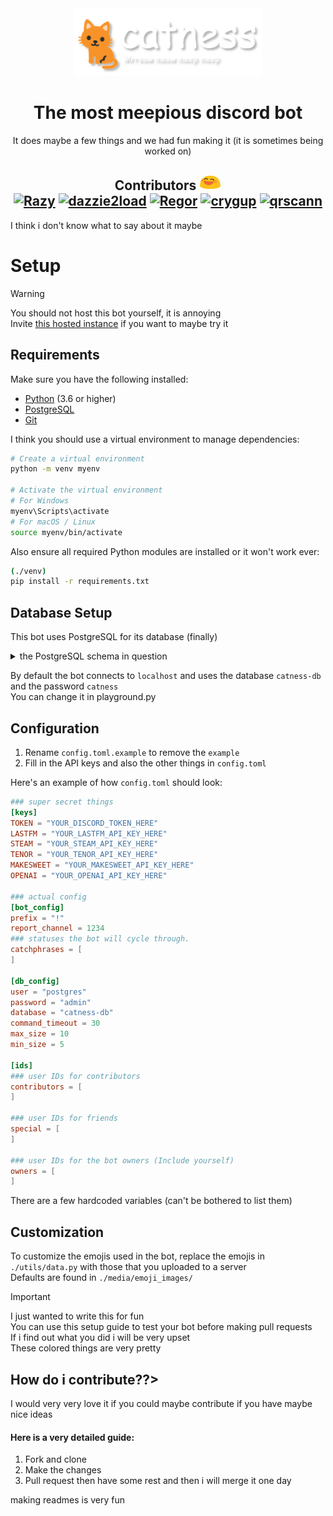 <div align="center">
  <img src="./media/banner.png" width=300>
  <div>
    <h1>The most meepious discord bot</h1>
    <p1>It does maybe a few things and we had fun making it (it is sometimes being worked on)</p1>
  </div>
  <h2>
    Contributors <img src="./media/emoji_images/grinning.png" width="35" height="25"><br>
    <a href="https://github.com/razyness"><img src="https://images.weserv.nl/?url=https://avatars.githubusercontent.com/u/97766343?v=4&h=50&w=50&fit=cover&mask=circle&maxage=7d" title="Razy"></a>
    <a href="https://github.com/dazziedez"><img src="https://images.weserv.nl/?url=https://avatars.githubusercontent.com/u/79106393?v=4&h=50&w=50&fit=cover&mask=circle&maxage=7d" title="dazzie2load"></a>
    <a href="https://github.com/RegorForgot"><img src="https://images.weserv.nl/?url=https://avatars.githubusercontent.com/u/55347112?v=4&h=50&w=50&fit=cover&mask=circle&maxage=7d" title="Regor"></a>
    <a href="https://github.com/crygup"><img src="https://images.weserv.nl/?url=https://avatars.githubusercontent.com/u/65101093?v=4&h=50&w=50&fit=cover&mask=circle&maxage=7d" title="crygup"></a>
    <a href="https://github.com/qrscann"><img src="https://images.weserv.nl/?url=https://avatars.githubusercontent.com/u/146302585?v=4&h=50&w=50&fit=cover&mask=circle&maxage=7d" title="qrscann"></a>
  </h2>
</div>

I think i don't know what to say about it maybe
# Setup
> [!WARNING]
> You should not host this bot yourself, it is annoying<br>
> Invite [this hosted instance](https://discord.com/oauth2/authorize?client_id=1008875850403414049&permissions=2063732172992&scope=applications.commands%20bot) if you want to maybe try it
## Requirements

Make sure you have the following installed:

- [Python](https://www.python.org/downloads/) (3.6 or higher)
- [PostgreSQL](https://www.postgresql.org/download/)
- [Git](https://git-scm.com/downloads)

I think you should use a virtual environment to manage dependencies:

```bash
# Create a virtual environment
python -m venv myenv

# Activate the virtual environment
# For Windows
myenv\Scripts\activate
# For macOS / Linux
source myenv/bin/activate
```
Also ensure all required Python modules are installed or it won't work ever:

```bash
(./venv)
pip install -r requirements.txt
```

## Database Setup

This bot uses PostgreSQL for its database (finally)

<details>
  <summary>the PostgreSQL schema in question</summary>
  
```sql
CREATE TABLE public.profiles (
    id bigint NOT NULL,
    socials jsonb DEFAULT '{}'::jsonb,
    cake jsonb,
    exp bigint DEFAULT 0,
    level bigint DEFAULT 0,
    levels_enabled boolean DEFAULT true,
    profile_private boolean DEFAULT false,
    tests_enabled boolean DEFAULT false,
    rep_value bigint DEFAULT 0,
    rep_time bigint DEFAULT 0,
    follows jsonb DEFAULT '{"followers": [], "following": []}'::jsonb
);

ALTER TABLE public.profiles OWNER TO postgres;

CREATE TABLE public.reminders (
    id bigint NOT NULL,
    task text,
    private boolean,
    channel text,
    reminder_id text NOT NULL,
    remind_time bigint
);

ALTER TABLE public.reminders OWNER TO postgres;

CREATE TABLE public.servers (
    id bigint NOT NULL,
    levels_enabled boolean DEFAULT true,
    welcome_type numeric DEFAULT 0,
    features BOOLEAN DEFAULT TRUE
);

ALTER TABLE public.servers OWNER TO postgres;

ALTER TABLE ONLY public.profiles
    ADD CONSTRAINT profiles_pkey PRIMARY KEY (id);

ALTER TABLE ONLY public.servers
    ADD CONSTRAINT servers_pkey PRIMARY KEY (id);
```

</details>

By default the bot connects to `localhost` and uses the database `catness-db` and the password `catness`
<br>You can change it in playground.py

## Configuration

1. Rename `config.toml.example` to remove the `example`
2. Fill in the API keys and also the other things in `config.toml`

Here's an example of how `config.toml` should look:

```toml
### super secret things
[keys]
TOKEN = "YOUR_DISCORD_TOKEN_HERE"
LASTFM = "YOUR_LASTFM_API_KEY_HERE"
STEAM = "YOUR_STEAM_API_KEY_HERE"
TENOR = "YOUR_TENOR_API_KEY_HERE"
MAKESWEET = "YOUR_MAKESWEET_API_KEY_HERE"
OPENAI = "YOUR_OPENAI_API_KEY_HERE"

### actual config
[bot_config]
prefix = "!"
report_channel = 1234
### statuses the bot will cycle through.
catchphrases = [
]

[db_config]
user = "postgres"
password = "admin"
database = "catness-db"
command_timeout = 30
max_size = 10
min_size = 5

[ids]
### user IDs for contributors
contributors = [
]

### user IDs for friends
special = [
]

### user IDs for the bot owners (Include yourself)
owners = [
]
```

There are a few hardcoded variables (can't be bothered to list them)
  
## Customization

To customize the emojis used in the bot, replace the emojis in `./utils/data.py` with those that you uploaded to a server
<br>Defaults are found in `./media/emoji_images/`

> [!IMPORTANT]
> I just wanted to write this for fun
> <br>You can use this setup guide to test your bot before making pull requests
> <br>If i find out what you did i will be very upset
> <br>These colored things are very pretty


## How do i contribute??>

I would very very love it if you could maybe contribute if you have maybe nice ideas
<br>
#### Here is a very detailed guide:
1. Fork and clone
2. Make the changes
3. Pull request
then have some rest and then i will merge it one day


making readmes is very fun
